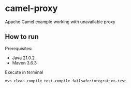 # camel-proxy

Apache Camel example working with unavailable proxy

## How to run

Prerequisites:

- Java 21.0.2
- Maven 3.6.3

Execute in terminal

```
mvn clean compile test-compile failsafe:integration-test
```